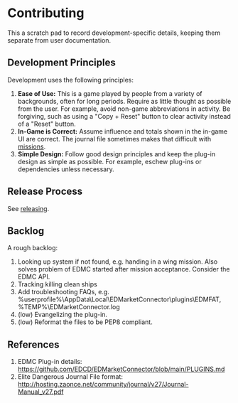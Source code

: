 # Contributing

This a scratch pad to record development-specific details, keeping them separate from user documentation.

## Development Principles

Development uses the following principles:
1. **Ease of Use:** This is a game played by people from a variety of backgrounds, often for long periods. Require as little thought as possible from the user. For example, avoid non-game abbreviations in activity. Be forgiving, such as using a "Copy + Reset" button to clear activity instead of a "Reset" button. 
2. **In-Game is Correct:** Assume influence and totals shown in the in-game UI are correct. The journal file sometimes makes that difficult with [missions](missions.md).
3. **Simple Design:** Follow good design principles and keep the plug-in design as simple as possible. For example, eschew plug-ins or dependencies unless necessary.

## Release Process

See [releasing](releasing.md).

## Backlog

A rough backlog:
1. Looking up system if not found, e.g. handing in a wing mission. Also solves problem of EDMC started after mission acceptance. Consider the EDMC API.
2. Tracking killing clean ships
3. Add troubleshooting FAQs, e.g. %userprofile%\AppData\Local\EDMarketConnector\plugins\EDMFAT, %TEMP%\EDMarketConnector.log
4. (low) Evangelizing the plug-in.
5. (low) Reformat the files to be PEP8 compliant.

## References

1. EDMC Plug-in details: https://github.com/EDCD/EDMarketConnector/blob/main/PLUGINS.md
2. Elite Dangerous Journal File format: http://hosting.zaonce.net/community/journal/v27/Journal-Manual_v27.pdf